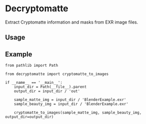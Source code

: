 # Decryptomatte
Extract Cryptomatte information and masks from EXR image files.

## Usage


## Example
```
from pathlib import Path

from decryptomatte import cryptomatte_to_images

if __name__ == '__main__':
    input_dir = Path(__file__).parent
    output_dir = input_dir / 'out'
    
    sample_matte_img = input_dir / 'BlenderExample.exr'
    sample_beauty_img = input_dir / 'BlenderExample.exr'

    cryptomatte_to_images(sample_matte_img, sample_beauty_img, output_dir=output_dir)
```